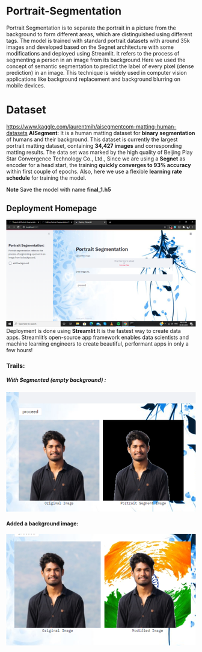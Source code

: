 # Portrait-Segmentation
 Portrait Segmentation is to separate the portrait in a picture from the background to form different areas, which are distinguished using different tags. The model is trained with standard portrait datasets with around 35k images and developed based on the Segnet architecture with some modifications and deployed using Streamlit. It refers to the process of segmenting a person in an image from its background.Here we used the concept of semantic segmentation to predict the label of every pixel (dense prediction) in an image.
This technique is widely used in computer vision applications like background replacement and background blurring on mobile devices.
 
# Dataset 
https://www.kaggle.com/laurentmih/aisegmentcom-matting-human-datasets
**AISegment**: It is a human matting dataset for **binary segmentation** of humans and their background. This dataset is currently the largest portrait matting dataset, containing **34,427 images** and corresponding matting results. The data set was marked by the high quality of Beijing Play Star Convergence Technology Co., Ltd.,
Since we are using a **Segnet** as encoder for a head start, the training **quickly converges to 93% accuracy** within first couple of epochs. Also, here we use a flexible **learning rate schedule**  for training the model.

**Note** Save the model with name **final_1.h5** 

## Deployment Homepage
![deconv_overall](./Screenshot1.png)
Deployment is done using **Streamlit** It is the fastest way to create data apps. Streamlit’s open-source app framework enables data scientists and machine learning engineers to create beautiful, performant apps in only a few hours!

### Trails:
##### With Segmented (empty background) :
![deconv_overall](./trail1.png)

#### Added a background image:


![deconv_overall](./trail2.png)
